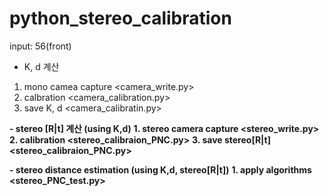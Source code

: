 # python_stereo_calibration

input: 56(front)

- K, d 계산
1. mono camea capture 				<camera_write.py>
2. calbration					<camera_calibration.py>
3. save K, d					<camera_calibratin.py>

**- stereo [R|t] 계산 (using K,d)**
**1. stereo camera capture				<stereo_write.py>**
**2. calibration					<stereo_calibraion_PNC.py>**
**3. save stereo[R|t]					<stereo_calibraion_PNC.py>**

**- stereo distance estimation (using K,d, stereo[R|t])**
**1. apply algorithms					<stereo_PNC_test.py>**
